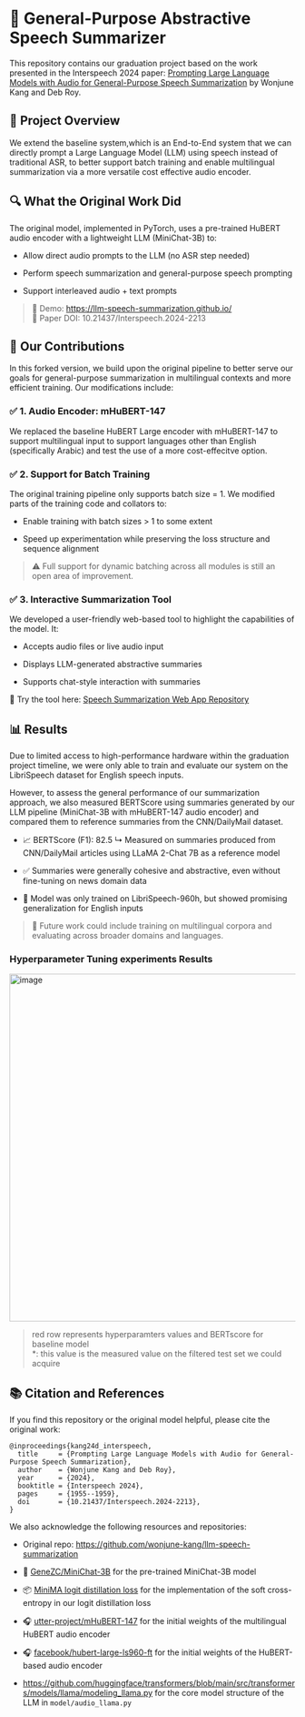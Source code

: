 # 🧠 General-Purpose Abstractive Speech Summarizer

This repository contains our graduation project based on the work presented in the Interspeech 2024 paper:
[Prompting Large Language Models with Audio for General-Purpose Speech Summarization](https://arxiv.org/abs/2406.05968) by Wonjune Kang and Deb Roy.

## 📌 Project Overview
We extend the baseline system,which is an End-to-End system that we can directly prompt a Large Language Model (LLM) using speech instead of traditional ASR, to better support batch training and enable multilingual summarization via a more versatile cost effective audio encoder.

## 🔍 What the Original Work Did
The original model, implemented in PyTorch, uses a pre-trained HuBERT audio encoder with a lightweight LLM (MiniChat-3B) to:

- Allow direct audio prompts to the LLM (no ASR step needed)

- Perform speech summarization and general-purpose speech prompting

- Support interleaved audio + text prompts

> 🔗 Demo: https://llm-speech-summarization.github.io/ \
📄 Paper DOI: 10.21437/Interspeech.2024-2213

## 🔧 Our Contributions
In this forked version, we build upon the original pipeline to better serve our goals for general-purpose summarization in multilingual contexts and more efficient training.
Our modifications include:

### ✅ 1. Audio Encoder: mHuBERT-147
We replaced the baseline HuBERT Large encoder with mHuBERT-147 to support multilingual input to support languages other than English (specifically Arabic) and test the use of a more cost-effecitve option.

### ✅ 2. Support for Batch Training
The original training pipeline only supports batch size = 1. We modified parts of the training code and collators to:

- Enable training with batch sizes > 1 to some extent

- Speed up experimentation while preserving the loss structure and sequence alignment

> ⚠️ Full support for dynamic batching across all modules is still an open area of improvement.

### ✅ 3. Interactive Summarization Tool
We developed a user-friendly web-based tool to highlight the capabilities of the model. It:

- Accepts audio files or live audio input

- Displays LLM-generated abstractive summaries

- Supports chat-style interaction with summaries

🔗 Try the tool here: [Speech Summarization Web App Repository](https://github.com/OmarTarekAbdelWahab/Abstractive-Speech-to-Text-Summarization)

## 📊 Results
Due to limited access to high-performance hardware within the graduation project timeline, we were only able to train and evaluate our system on the LibriSpeech dataset for English speech inputs.

However, to assess the general performance of our summarization approach, we also measured BERTScore using summaries generated by our LLM pipeline (MiniChat-3B with mHuBERT-147 audio encoder) and compared them to reference summaries from the CNN/DailyMail dataset.

- 📈 BERTScore (F1): 82.5
↳ Measured on summaries produced from CNN/DailyMail articles using LLaMA 2-Chat 7B as a reference model

- ✅ Summaries were generally cohesive and abstractive, even without fine-tuning on news domain data

- 🧪 Model was only trained on LibriSpeech-960h, but showed promising generalization for English inputs

> 🔬 Future work could include training on multilingual corpora and evaluating across broader domains and languages.

### Hyperparameter Tuning experiments Results
<img width="1043" height="611" alt="image" src="https://github.com/user-attachments/assets/d797a5f5-f7f1-40ae-b6bb-9effa5436154" />

> red row represents hyperparamters values and BERTscore for baseline model \
> *: this value is the measured value on the filtered test set we could acquire


## 📚 Citation and References
If you find this repository or the original model helpful, please cite the original work:

```
@inproceedings{kang24d_interspeech,
  title     = {Prompting Large Language Models with Audio for General-Purpose Speech Summarization},
  author    = {Wonjune Kang and Deb Roy},
  year      = {2024},
  booktitle = {Interspeech 2024},
  pages     = {1955--1959},
  doi       = {10.21437/Interspeech.2024-2213},
}
```
We also acknowledge the following resources and repositories:

- Original repo: https://github.com/wonjune-kang/llm-speech-summarization 

- 🤗 [GeneZC/MiniChat-3B](https://huggingface.co/GeneZC/MiniChat-3B) for the pre-trained MiniChat-3B model

- 📦 [MiniMA logit distillation loss](https://github.com/GeneZC/MiniMA) for the implementation of the soft cross-entropy in our logit distillation loss

- 🎧 [utter-project/mHuBERT-147](https://huggingface.co/utter-project/mHuBERT-147) for the initial weights of the multilingual HuBERT audio encoder

- 🎧 [facebook/hubert-large-ls960-ft](https://huggingface.co/facebook/hubert-large-ls960-ft) for the initial weights of the HuBERT-based audio encoder

- https://github.com/huggingface/transformers/blob/main/src/transformers/models/llama/modeling_llama.py for the core model structure of the LLM in ```model/audio_llama.py```




